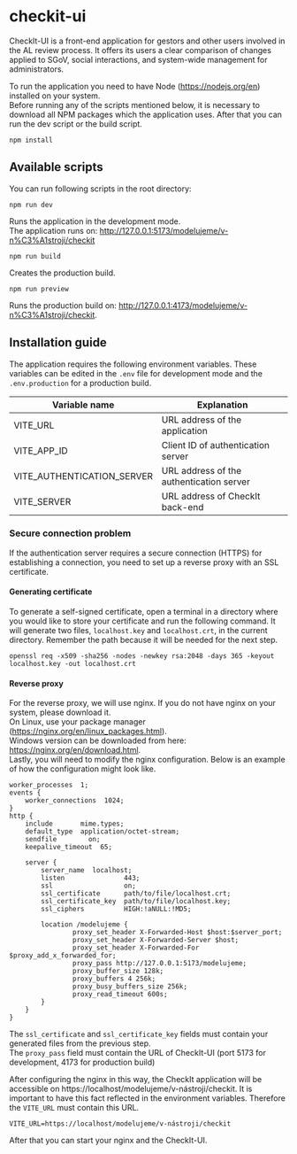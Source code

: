 # checkit-ui

CheckIt-UI is a front-end application for gestors and other users involved in the AL review process.
It offers its users a clear comparison of changes applied to SGoV, social interactions, and system-wide management for administrators.

To run the application you need to have Node (https://nodejs.org/en) installed on your system.
<br/>
Before running any of the scripts mentioned below, it is necessary to download all NPM packages which the application uses. After that you can run the dev script or the build script.
```
npm install
```

## Available scripts
You can run following scripts in the root directory:


```
npm run dev
```
Runs the application in the development mode.
<br />
The application runs on: http://127.0.0.1:5173/modelujeme/v-n%C3%A1stroji/checkit


```
npm run build
```
Creates the production build.

```
npm run preview
```
Runs the production build on: http://127.0.0.1:4173/modelujeme/v-n%C3%A1stroji/checkit.

## Installation guide
The application requires the following environment variables.
These variables can be edited in the `.env` file for development mode and the `.env.production` for a production build.

| Variable name              | Explanation                              |
|----------------------------|------------------------------------------|
| VITE_URL                   | URL address of the application           |
| VITE_APP_ID                | Client ID of authentication server       |
| VITE_AUTHENTICATION_SERVER | URL address of the authentication server |
| VITE_SERVER                | URL address of CheckIt back-end          |


### Secure connection problem
If the authentication server requires a secure connection (HTTPS) for establishing a connection, you need to set up a reverse proxy with an SSL certificate.

#### Generating certificate
To generate a self-signed certificate, open a terminal in a directory where you would like to store your certificate and run the following command. It will generate two files, `localhost.key` and `localhost.crt`, in the current directory. Remember the path because it will be needed for the next step.
```
openssl req -x509 -sha256 -nodes -newkey rsa:2048 -days 365 -keyout localhost.key -out localhost.crt
```
#### Reverse proxy
For the reverse proxy, we will use nginx. If you do not have nginx on your system, please download it. 
<br /> On Linux, use your package manager (https://nginx.org/en/linux_packages.html). 
<br />Windows version can be downloaded from here: https://nginx.org/en/download.html.
<br />
Lastly, you will need to modify the nginx configuration. Below is an example of how the configuration might look like.
```
worker_processes  1;
events {
    worker_connections  1024;
}
http {
    include       mime.types;
    default_type  application/octet-stream;
    sendfile        on;
    keepalive_timeout  65;

    server {
        server_name  localhost;
        listen               443;
        ssl                  on;
        ssl_certificate      path/to/file/localhost.crt;
        ssl_certificate_key  path/to/file/localhost.key;
        ssl_ciphers          HIGH:!aNULL:!MD5;
		
		location /modelujeme {
                proxy_set_header X-Forwarded-Host $host:$server_port;
                proxy_set_header X-Forwarded-Server $host;
                proxy_set_header X-Forwarded-For $proxy_add_x_forwarded_for;
                proxy_pass http://127.0.0.1:5173/modelujeme;
                proxy_buffer_size 128k;
                proxy_buffers 4 256k;
                proxy_busy_buffers_size 256k;
                proxy_read_timeout 600s;
        }
    }
}
```

The `ssl_certificate` and `ssl_certificate_key` fields must contain your generated files from the previous step. 
<br />
The `proxy_pass` field must contain the URL of CheckIt-UI (port 5173 for development, 4173 for production build)



After configuring the nginx in this way, the CheckIt application will be accessible on https://localhost/modelujeme/v-nástroji/checkit. It is important to have this fact reflected in the environment variables.
Therefore the `VITE_URL` must contain this URL. 

```
VITE_URL=https://localhost/modelujeme/v-nástroji/checkit
```

After that you can start your nginx and the CheckIt-UI.








